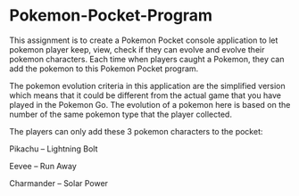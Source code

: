 # Pokemon-Pocket-Program

This assignment is to create a Pokemon Pocket console application to let pokemon player
keep, view, check if they can evolve and evolve their pokemon characters. Each time when
players caught a Pokemon, they can add the pokemon to this Pokemon Pocket program.

The pokemon evolution criteria in this application are the simplified version which means
that it could be different from the actual game that you have played in the Pokemon Go.
The evolution of a pokemon here is based on the number of the same pokemon type that
the player collected. 

The players can only add these 3 pokemon characters to the pocket:

Pikachu – Lightning Bolt

Eevee – Run Away

Charmander – Solar Power
